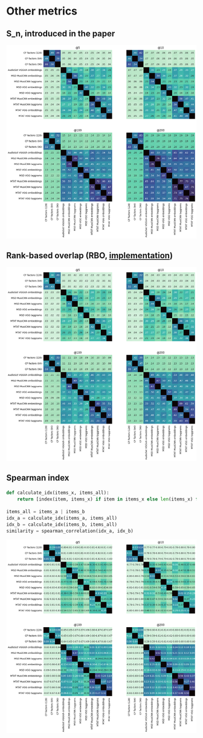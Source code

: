 # Other metrics

## S_n, introduced in the paper

![Similarity matrix](proposed.png)

## Rank-based overlap (RBO, [implementation](https://github.com/changyaochen/rbo))


![Similarity matrix](rbo.png)

## Spearman index

```python
def calculate_idx(items_x, items_all):
	return [index(item, items_x) if item in items_x else len(items_x) for item in items_all]

items_all = items_a | items_b
idx_a = calculate_idx(items_a, items_all)
idx_b = calculate_idx(items_b, items_all)
similarity = spearman_correlation(idx_a, idx_b)
```

![Similarity matrix](spearman.png)